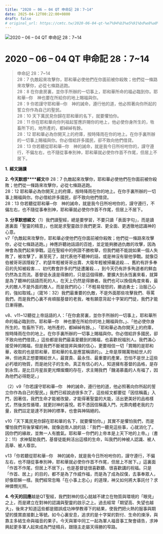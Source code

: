 ```yaml
---
title: "2020 – 06 – 04 QT 申命記 28：7~14"
date: 2025-04-12T00:22:00+0800
draft: false
# original_url: https://cmtc.tw/2020-06-04-qt-%e7%94%b3%e5%91%bd%e8%a8%98-28%ef%bc%9a714
---
```


![2020 – 06 – 04 QT 申命記 28：7~14](/images/qt.jpg   "2020 – 06 – 04 QT 申命記 28：7~14")

# 2020 – 06 – 04 QT 申命記 28：7~14

> 申命記 28：7~14  
> 28：7 仇敵起來攻擊你，耶和華必使他們在你面前被你殺敗；他們從一條路來攻擊你，必從七條路逃跑。  
> 28：8 在你倉房裏，並你手所辦的一切事上，耶和華所命的福必臨到你。耶和華─你　神也要在所給你的地上賜福與你。  
> 28：9 你若謹守耶和華─你　神的誡命，遵行他的道，他必照著向你所起的誓立你作為自己的聖民。  
> 28：10 天下萬民見你歸在耶和華的名下，就要懼怕你。  
> 28：11 你在耶和華向你列祖起誓應許賜你的地上，他必使你身所生的，牲畜所下的，地所產的，都綽綽有餘。  
> 28：12 耶和華必為你開天上的府庫，按時降雨在你的地上。在你手裏所辦的一切事上賜福與你。你必借給許多國民，卻不致向他們借貸。  
> 28：13 你若聽從耶和華─你　神的誡命，就是我今日所吩咐你的，謹守遵行，不偏左右，也不隨從事奉別神，耶和華就必使你作首不作尾，但居上不居下。

**1.** **經文誦讀**

**2. 今天默想****經文**申 28：7 仇敵起來攻擊你，耶和華必使他們在你面前被你殺敗；他們從一條路來攻擊你，必從七條路逃跑。  
28：12 耶和華必為你開天上的府庫，按時降雨在你的地上。在你手裏所辦的一切事上賜福與你。你必借給許多國民，卻不致向他們借貸。  
28：13 你若聽從耶和華─你　神的誡命，就是我今日所吩咐你的，謹守遵行，不偏左右，也不隨從事奉別神，耶和華就必使你作首不作尾，但居上不居下。

**3. 分享默想經文**（1）我們讀聖經，總是要學習，不要只讀「表面字句」，而是讀進裏面「聖靈的精意」，也就是求聖靈啟示我們更深、更全面、更透徹地認識神的心意。  
v7「仇敵起來攻擊你，耶和華必使他們在你面前被你殺敗；他們從一條路來攻擊你，必從七條路逃跑。」神應許聽祂話語的百姓，並定能夠勝過仇敵的攻擊，因為神會為我們起來爭戰。這在聖經中的例證不勝枚舉，但我們絕不能說如果一個人失敗了，被攻擊了，甚至死了，就代表他不聽神的話，或是神沒有替他爭戰。就像亞伯被哥哥該隱殺了、約瑟年輕被哥哥出賣、大衛年輕被掃羅追殺…、舊約有許多奉召的先知被殺害…、初代教會許多的門徒遭屠殺…，到今天仍有許多殉道者的鮮血仍然為主而流。基督徒永遠是得勝的，只是這個得勝，要擴大到永恆裏來看，就算是為了聽神的話語而死的人，在天上仍然是得勝者。我們也可以換個角度來看，最大的敵人不是外面的敵人，而是我們的心：「不輕易發怒的，勝過勇士；治服己心的，強如取城。」（箴16：32）我們最重要的仇敵，不是外面那些攻擊我們、辱罵我們，而是我們心裏不肯順服基督的老我，唯有願意背起十字架的門徒，我們才能日漸得勝。

v8、v11~12聽從上帝話語的人：「在你倉房裏，並你手所辦的一切事上，耶和華所命的福必臨到你。耶和華─你　神也要在所給你的地上賜福與你。」、「他必使你身所生的，牲畜所下的，地所產的，都綽綽有餘。」、「耶和華必為你開天上的府庫，按時降雨在你的地上。在你手裏所辦的一切事上賜福與你。你必借給許多國民，卻不致向他們借貸。」這些都是我們最喜愛聽到的賜福，也喜歡祝福別人。我們滿心接受神的賜福，但是我們不斷被提昇與煉的信心，更要相信一切「賞賜的是耶和華，收取的也是耶和華，耶和華的名是應當稱頌的」。上帝是厚賜萬物給世人的神，但祂真正想要賜給世人，最寶貴、最永恆、最重要的產業，恐怕不是世上這些必朽壞的物質，而是祂兒子的生命。真正有信心的人，知道擁有基督的品格，是存到永恆，是比日月星辰更光輝燦爛的存在，求主賜我們「饑渴慕義的人有福了，因為他們必得飽足。」

（2）v9「你若謹守耶和華─你　神的誡命，遵行他的道，他必照著向你所起的誓立你作為自己的聖民。」我們已經說過很多次了，這些經文都要從「因信稱義」入門，因著信，我們生命才能被改變，才能得著聖靈的大能，活出更美好的品格樣式，然後良性循環，就更討神的喜悅。若不憑因信稱義入門，光靠肉體老我的力量，我們註定是達不到神的標準，也會與神隔絕的。

v10「天下萬民見你歸在耶和華的名下，就要懼怕你。」其實不是懼怕我們，而是懼怕我們背後掌權的神。就像迦南人說的話：「我們一聽見這些事，心就消化了。因你們的緣故，並無一人有膽氣。耶和華－你們的上帝本是上天下地的上帝。」（書2：11）求神幫助我們，基督徒能夠活出這樣的生命，叫我們的神被人認識、被人高舉、被人尊崇。

v13「你若聽從耶和華─你　神的誡命，就是我今日所吩咐你的，謹守遵行，不偏左右，也不隨從事奉別神，耶和華就必使你作首不作尾，但居上不居下。」這裏面「作首不作尾，但居上不居下」，也是基督徒很喜歡聽、很喜歡講的祝福。只是「作首、居上」的目的，都不是為了作威作福，而是為了成為奴僕，去事奉眾人，好像耶穌一樣。我們經常忽略「在小事上忠心」的道理，神又如何將大事託付？求神憐憫光照。

**4. 今天的回應**越是QT聖經，我們對神的信心就越不建立在物質與環境的「眼見」之上，而是建立在對神的認識與聖靈的啟示之上。過去經常「期望高、失望也越大」，後來才知道這些都是錯誤成功神學教導下的結果，使我們把火熱的服事與期望的獎賞直接劃上等號。如今心裏安息，追求的是十字架的對付、生命的煉淨，與靠主多結生命與福音的果子。今天與軍中同工一起為軍人福音事工聚會禱告，求神興起更多軍人起來成為門徒精兵，跟隨主走屬天得勝的窄路。